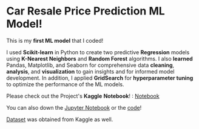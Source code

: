 # Car Resale Price Prediction ML Model!

This is my **first ML model** that I coded!  

I used **Scikit-learn** in Python to create two predictive **Regression** models using **K-Nearest Neighbors** and **Random Forest** algorithms. I also **learned** Pandas, Matplotlib, and Seaborn for comprehensive data **cleaning**, **analysis**, and **visualization** to gain insights and for informed model development. In addition, I applied **GridSearch** for **hyperparameter tuning** to optimize the performance of the ML models.

Please check out the Project's **Kaggle** **Notebook**! : [Notebook](https://www.kaggle.com/code/pandu0/car-resale-price-prediction-scikit-learn)

You can also down the [Jupyter Notebook](./car-resale-price-prediction.ipynb) or the [code](./ml-model.py)!

[Dataset](./car_web_scraped_dataset.csv) was obtained from Kaggle as well.



